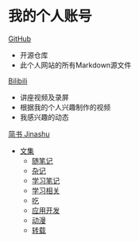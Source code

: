 # 我的个人账号

[GitHub](https://github.com/Yang-Xijie) 

* 开源仓库
* 此个人网站的所有Markdown源文件

[Bilibili](https://space.bilibili.com/24502827)

* 讲座视频及录屏
* 根据我的个人兴趣制作的视频
* 我感兴趣的动态

[简书 Jinashu](https://www.jianshu.com/u/76b034c9f995)

* [文集](https://www.jianshu.com/u/76b034c9f995)
    * [随笔记](https://www.jianshu.com/nb/46310605)
    * [杂记](https://www.jianshu.com/nb/43089559)
    * [学习笔记](https://www.jianshu.com/nb/51920861)
    * [学习相关](https://www.jianshu.com/nb/51920861)
    * [吃](https://www.jianshu.com/nb/51813647)
    * [应用开发](https://www.jianshu.com/nb/51963977)
    * [动漫](https://www.jianshu.com/nb/46310214)
    * [转载](https://www.jianshu.com/nb/46983940)
